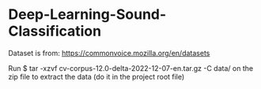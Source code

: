 # Deep-Learning-Sound-Classification
Dataset is from: https://commonvoice.mozilla.org/en/datasets

Run 
$ tar -xzvf cv-corpus-12.0-delta-2022-12-07-en.tar.gz -C data/ 
on the zip file to extract the data (do it in the project root file)
